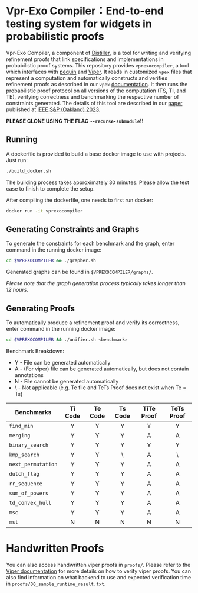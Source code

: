 # Vpr-Exo Compiler：End-to-end testing system for widgets in probabilistic proofs #
Vpr-Exo Compiler, a component of [Distiller](https://eprint.iacr.org/2022/1557), is a tool for writing and verifying refinement proofs that link specifications and implementations in probabilistic proof systems. This repository provides `vprexocompiler`, a tool which interfaces with [pequin](https://github.com/pepper-project/pequin) and [Viper](https://www.pm.inf.ethz.ch/research/viper.html). It reads in customized `vpex` files that represent a computation and automatically constructs and verifies refinement proofs as described in our `vpex` [documentation](https://github.com/PepperSieve/vprexocompiler/blob/main/compiler/documentation.md). It then runs the probabilistic proof protocol on all versions of the computation (TS, TI, and TE), verifying correctness and benchmarking the respective number of constraints generated. The details of this tool are described in our [paper](https://eprint.iacr.org/2022/1557) published at [IEEE S&P (Oakland) 2023](https://www.ieee-security.org/TC/SP2023/index.html).

**PLEASE CLONE USING THE FLAG `--recurse-submodule`!!**

## Running  ##
A dockerfile is provided to build a base docker image to use with projects. Just run:

```bash
./build_docker.sh
```
The building process takes approximately 30 minutes.
Please allow the test case to finish to complete the setup.

After compiling the dockerfile, one needs to first run docker:

```bash
docker run -it vprexocompiler
```

## Generating Constraints and Graphs ##
To generate the constraints for each benchmark and the graph, enter command in the running docker image:
```bash
cd $VPREXOCOMPILER && ./grapher.sh
```
Generated graphs can be found in `$VPREXOCOMPILER/graphs/`.

*Please note that the graph generation process typically takes longer than 12 hours.*

## Generating Proofs ##
To automatically produce a refinement proof and verify its correctness, enter command in the running docker image:
```bash
cd $VPREXOCOMPILER && ./unifier.sh <benchmark>
```
Benchmark Breakdown:
- Y - File can be generated automatically
- A - (For viper) file can be generated automatically, but does not contain annotations
- N - File cannot be generated automatically
- \ - Not applicable (e.g. Te file and TeTs Proof does not exist when Te = Ts)

Benchmarks        | Ti Code | Te Code | Ts Code | TiTe Proof | TeTs Proof
------------------|:-------:|:-------:|:-------:|:----------:|:----------:
`find_min`        | Y | Y | Y | Y | Y
`merging`         | Y | Y | Y | A | A
`binary_search`   | Y | Y | Y | Y | Y
`kmp_search`      | Y | Y | \ | A | \
`next_permutation`| Y | Y | Y | A | A
`dutch_flag`      | Y | Y | Y | A | A
`rr_sequence`     | Y | Y | Y | A | A
`sum_of_powers`   | Y | Y | Y | A | A
`td_convex_hull`  | Y | Y | Y | A | A
`msc`             | Y | Y | Y | A | A
`mst`             | N | N | N | N | N

# Handwritten Proofs
You can also access handwritten viper proofs in `proofs/`. Please refer to the [Viper documentation](https://www.pm.inf.ethz.ch/research/viper.html) for more details on how to verify viper proofs. You can also find information on what backend to use and expected verification time in `proofs/00_sample_runtime_result.txt`.
